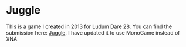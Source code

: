 # Juggle
This is a game I created in 2013 for Ludum Dare 28. You can find the submission here: [Juggle](http://ludumdare.com/compo/ludum-dare-28/?action=preview&uid=29364). I have updated it to use MonoGame instead of XNA.
